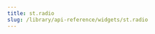 ```yaml
---
title: st.radio
slug: /library/api-reference/widgets/st.radio
---
```


<Autofunction function="streamlit.radio" />
